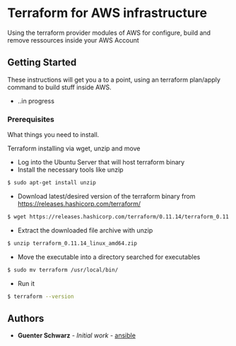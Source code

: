 # Terraform for AWS infrastructure 

Using the terraform provider modules of AWS for configure, build and remove ressources inside your AWS Account

## Getting Started

These instructions will get you a to a point, using an terraform plan/apply command to build stuff inside AWS.

* ..in progress

### Prerequisites

What things you need to install.


Terraform installing via wget, unzip and move
* Log into the Ubuntu Server that will host terraform binary
* Install the necessary tools like unzip
```sh
$ sudo apt-get install unzip
```
* Download latest/desired version of the terraform binary from https://releases.hashicorp.com/terraform/
```sh
$ wget https://releases.hashicorp.com/terraform/0.11.14/terraform_0.11.14_linux_amd64.zip 
```
* Extract the downloaded file archive with unzip
```sh
$ unzip terraform_0.11.14_linux_amd64.zip
```
* Move the executable into a directory searched for executables
```sh
$ sudo mv terraform /usr/local/bin/
```
* Run it
```sh
$ terraform --version
```
## Authors

* **Guenter Schwarz** - *Initial work* - [ansible](https://github.com/aws-user-group-ulm-neu-ulm/infrastructureascode)


